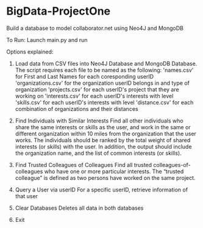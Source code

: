 # BigData-ProjectOne
Build a database to model collaborator.net using Neo4J and MongoDB

To Run:
Launch main.py and run

Options explained:
1) Load data from CSV files into Neo4J Database and MongoDB Database. The script requires each file to be named as the following:
'names.csv' for First and Last Names for each coresponding userID
'organizations.csv' for the organization userID belongs in and type of organization
'projects.csv' for each userID's project that they are working on
'interests.csv' for each userID's interests with level
'skills.csv' for each userID's interests with level
'distance.csv' for each combination of organizations and their distances

2) Find Individuals with Similar Interests
Find all other individuals who share the same interests or skills as the user, and work in the same or different organization within 10 miles from the organization that the user works. 
The individuals should be ranked by the total weight of shared interests (or skills) with the user. In addition, the output should include the organization name, and the list of common interests (or skills).

3) Find Trusted Colleagues of Colleagues
Find all trusted colleagues-of-colleagues who have one or more particular interests. The “trusted colleague” is defined as two persons have worked on the same project.

4) Query a User via userID
For a specific userID, retrieve information of that user

5) Clear Databases
Deletes all data in both databases

6) Exit
